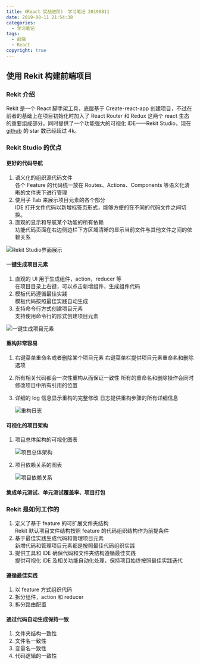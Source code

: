 ```yaml
---
title: 《React 实战进阶》 学习笔记 20190811
date: 2019-08-11 21:54:38
categories:
  - 学习笔记
tags:
  - 前端
  - React
copyright: true
---
```


## 使用 Rekit 构建前端项目

### Rekit 介绍

Rekit 是一个 React 脚手架工具，底层基于 Create-react-app 创建项目，不过在前者的基础上在项目初始化时加入了 React Router 和 Redux 这两个 react 生态的重要组成部分。同时提供了一个功能强大的可视化 IDE——Rekit Studio，现在 [github](https://github.com/rekit/rekit) 的 star 数已经超过 4k。<!-- more -->

### Rekit Studio 的优点

#### 更好的代码导航

1. 语义化的组织源代码文件  
   各个 Feature 的代码统一放在 Routes、Actions、Components 等语义化清晰的文件夹下进行管理
2. 使用子 Tab 来展示项目元素的各个部分  
   IDE 打开文件代码以新增标签页形式，能够方便的在不同的代码文件之间切换。
3. 直观的显示和导航某个功能的所有依赖  
   功能代码页面在右边侧边栏下方区域清晰的显示当前文件与其他文件之间的依赖关系

![Rekit Studio界面展示](https://img.yeyanjie.com/blog/201908/11.png)

#### 一键生成项目元素

1. 直观的 UI 用于生成组件，action，reducer 等  
   在项目目录上右键，可以点击新增组件，生成组件代码
2. 模板代码遵循最佳实践  
   模板代码按照最佳实践自动生成
3. 支持命令行方式创建项目元素  
   支持使用命令行的形式创建项目元素

![一键生成项目元素](https://img.yeyanjie.com/blog/201908/12.png)

#### 重构非常容易

1. 右键菜单重命名或者删除某个项目元素
   右键菜单栏提供项目元素重命名和删除选项
2. 所有相关代码都会一次性重构从而保证一致性
   所有的重命名和删除操作会同时修改项目中所有引用的位置
3. 详细的 log 信息显示重构的完整修改
   日志提供重构步骤的所有详细信息

   ![重构日志](https://img.yeyanjie.com/blog/201908/13.png)

#### 可视化的项目架构

1. 项目总体架构的可视化图表

   ![项目总体架构](https://img.yeyanjie.com/blog/201908/14.png)

2. 项目依赖关系的图表

   ![项目依赖关系](https://img.yeyanjie.com/blog/201908/14.png)

#### 集成单元测试、单元测试覆盖率、项目打包

### Rekit 是如何工作的

1. 定义了基于 feature 的可扩展文件夹结构  
   Rekit 默认项目文件结构按照 feature 的代码组织结构作为前提条件
2. 基于最佳实践生成代码和管理项目元素  
   新增代码和管理项目元素都是按照最佳代码组织实践
3. 提供工具和 IDE 确保代码和文件夹结构遵循最佳实践  
   提供可视化 IDE 及相关功能自动化处理，保持项目始终按照最佳实践迭代

#### 遵循最佳实践

1. 以 feature 方式组织代码
2. 拆分组件，action 和 reducer
3. 拆分路由配置

#### 通过代码自动生成保持一致

1. 文件夹结构一致性
2. 文件名一致性
3. 变量名一致性
4. 代码逻辑的一致性
